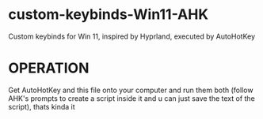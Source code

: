 # custom-keybinds-Win11-AHK
Custom keybinds for Win 11, inspired by Hyprland, executed by AutoHotKey

# OPERATION
Get AutoHotKey and this file onto your computer and run them both (follow AHK's prompts to create a script inside it and u can just save the text of the script), thats kinda it
